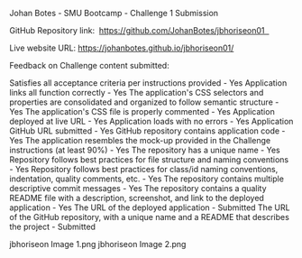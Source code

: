 Johan Botes - SMU Bootcamp - Challenge 1 Submission

GitHub Repository link:  https://github.com/JohanBotes/jbhoriseon01  

Live website URL: https://johanbotes.github.io/jbhoriseon01/

Feedback on Challenge content submitted:

Satisfies all acceptance criteria per instructions provided - Yes
Application links all function correctly - Yes
The application's CSS selectors and properties are consolidated and organized to follow semantic structure - Yes
The application's CSS file is properly commented - Yes
Application deployed at live URL - Yes
Application loads with no errors - Yes
Application GitHub URL submitted - Yes
GitHub repository contains application code - Yes
The application resembles the mock-up provided in the Challenge instructions (at least 90%) - Yes
The repository has a unique name - Yes
Repository follows best practices for file structure and naming conventions - Yes
Repository follows best practices for class/id naming conventions, indentation, quality comments, etc. - Yes
The repository contains multiple descriptive commit messages - Yes
The repository contains a quality README file with a description, screenshot, and link to the deployed application - Yes
The URL of the deployed application - Submitted
The URL of the GitHub repository, with a unique name and a README that describes the project - Submitted

jbhoriseon Image 1.png
jbhoriseon Image 2.png